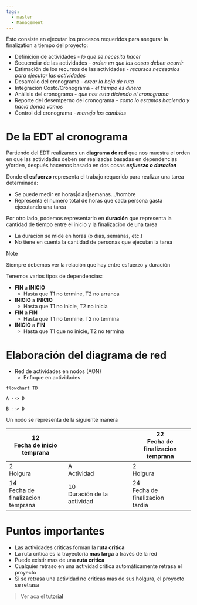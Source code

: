 ```yaml
---
tags:
  - master
  - Management
---
```

Esto consiste en ejecutar los procesos requeridos para asegurar la finalization a tiempo del proyecto:

- Definición de actividades - *lo que se necesita hacer*
- Secuenciar de las actividades - *orden en que las cosas deben ocurrir*
- Estimación de los recursos de las actividades - *recursos necesarios para ejecutar las actividades*
- Desarrollo del cronograma - *crear la hoja de ruta*
- Integración Costo/Cronograma - *el tiempo es dinero*
- Análisis del cronograma - *que nos esta diciendo el cronograma*
- Reporte del desemperno del cronograma - *como lo estamos haciendo y hacia donde vamos*
- Control del cronograma - *manejo los cambios*

# De la EDT al cronograma

Partiendo del EDT realizamos un **diagrama de red** que nos muestra el orden en que las actividades deben ser realizadas basadas en dependencias y/orden, después hacemos basado en dos cosas ***esfuerzo o duracion***

Donde el **esfuerzo** representa el trabajo requerido para realizar una tarea determinada:
- Se puede medir en horas|dias|semanas.../hombre
- Representa el numero total de horas que cada persona gasta ejecutando una tarea

Por otro lado, podemos representarlo en **duración** que representa la cantidad de tiempo entre el inicio y la finalizacion de una tarea
- La duración se mide en horas (o días, semanas, etc.)
- No tiene en cuenta la cantidad de personas que ejecutan la tarea

>[!NOTE]
>Siempre debemos ver la relación que hay entre esfuerzo y duración

Tenemos varios tipos de dependencias:
- **FIN** a **INICIO**
	- Hasta que T1 no termine, T2 no arranca
- **INICIO** a **INICIO**
	- Hasta que T1 no inicie, T2 no inicia
- **FIN** a **FIN**
	- Hasta que T1 no termine, T2 no termina
- **INICIO** a **FIN**
	- Hasta que T1 que no inicie, T2 no termina

# Elaboración del diagrama de red
- Red de actividades en nodos (AON)
	- Enfoque en actividades

```mermaid
flowchart TD

A --> D

B --> D
```
Un nodo se representa de la siguiente manera

| 12<br>Fecha de inicio<br>temprana       |                                | 22<br>Fecha de finalizacion<br>temprana |
| --------------------------------------- | ------------------------------ | --------------------------------------- |
| 2<br>Holgura                            | A<br>Actividad                 | 2<br>Holgura                            |
| 14<br>Fecha de finalizacion<br>temprana | 10<br>Duración de la actividad | 24<br>Fecha de finalizacion<br>tardia   |
# Puntos importantes
- Las actividades criticas forman la **ruta critica**
- La ruta critica es la trayectoria **mas larga** a través de la red
- Puede existir mas de una **ruta critica**
- Cualquier retraso en una actividad critica automáticamente retrasa el proyecto
- Si se retrasa una actividad no criticas mas de sus holgura, el proyecto se retrasa

> Ver aca el [tutorial](https://view.genially.com/65394c6f7c0a0b00116ca338)

